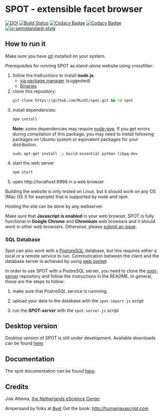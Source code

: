 # SPOT - extensible facet browser
[![DOI](https://zenodo.org/badge/56071453.svg)](https://zenodo.org/badge/latestdoi/56071453)
[![Build Status](https://travis-ci.org/NLeSC/spot.svg?branch=master)](https://travis-ci.org/NLeSC/spot)
[![Codacy Badge](https://api.codacy.com/project/badge/Grade/182235fbb0d44bb3aeeda9c67773f4be)](https://www.codacy.com/app/NLeSC/spot?utm_source=github.com&amp;utm_medium=referral&amp;utm_content=NLeSC/spot&amp;utm_campaign=Badge_Grade)
[![Codacy Badge](https://api.codacy.com/project/badge/Coverage/182235fbb0d44bb3aeeda9c67773f4be)](https://www.codacy.com/app/NLeSC/spot?utm_source=github.com&amp;utm_medium=referral&amp;utm_content=NLeSC/spot&amp;utm_campaign=Badge_Coverage)
[![js-semistandard-style](https://img.shields.io/badge/code%20style-semistandard-brightgreen.svg?style=flat-square)](https://github.com/Flet/semistandard)


## How to run it

Make sure you have [git](https://git-scm.com/book/en/v2/Getting-Started-Installing-Git) installed on your system.

Prerequisites for running SPOT as stand-alone website using crossfilter:

1. follow the instructions to install **node.js**:
    - [via package manager](https://nodejs.org/en/download/package-manager) (suggested)
    - [Binaries](https://nodejs.org/en/download)
2. clone this repository:
    ```bash
    git clone https://github.com/NLeSC/spot.git && cd spot
    ```
3. install dependencies:
    ```bash
    npm install
    ```
    **Note:** some dependencies may require [node-gyp](https://github.com/nodejs/node-gyp). If you get errors during compilation of this package, you may need to install following packages on Ubuntu system or equivalent packages for your distribution.
    ```bash
    sudo apt-get install -y build-essential python libpq-dev
    ```
4. start the web server
    ```bash
    npm start
    ```
5. open http://localhost:9966 in a web browser

Building the website is only tested on Linux, but it should work on any OS (Mac OS X for example) that is supported by node and npm.

Hosting the site can be done by any webserver.

Make sure that **Javascript is enabled** in your web browser. SPOT is fully functional in **Google Chrome** and **Chromium** web browsers and it should work in other web browsers. Otherwise, please [submit an issue](https://github.com/NLeSC/spot/issues).

### SQL Database

Spot can also work with a [PostgreSQL](https://www.postgresql.org) database, but this requires either a local or a remote service to run. Commutication between the client and the database server is achieved by using [web socket](https://github.com/socketio/socket.io).

In order to use SPOT with a PostreSQL server, you need to clone the [spot-server](https://github.com/NLeSC/spot-server) repository and follow the instructions in the README. In general, these are the steps to follow:

1. make sure that PostreSQL service is runnning.

2. upload your data to the database with the `spot-import.js` script

3. run the ***SPOT-server***  with the `spot-server.js` script



## Desktop version

Desktop version of SPOT is still under development. Available downloads can be found [here](https://github.com/fdiblen/spot-desktop-app/releases/tag/0.1.0).


## Documentation

The spot documentation can be found [here](http://nlesc.github.io/spot/doc/spot/0.1.0/index.html).


## Credits

Jisk Attema, [the Netherlands eScience Center](http://nlesc.nl)

Ampersand by folks at [&yet](http://andyet.com)
Get the book: http://humanjavascript.com

